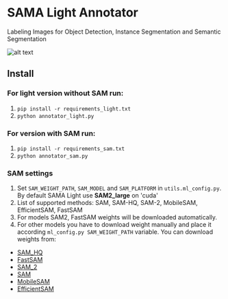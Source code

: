 # SAMA Light Annotator

Labeling Images for Object Detection, Instance Segmentation and Semantic Segmentation

![alt text](assets/demo.gif)

## Install

### For light version without SAM run:

1. `pip install -r requirements_light.txt`
2. `python annotator_light.py`

### For version with SAM run:

1. `pip install -r requirements_sam.txt`
2. `python annotator_sam.py`

### SAM settings

1. Set `SAM_WEIGHT_PATH`, `SAM_MODEL` and `SAM_PLATFORM` in `utils.ml_config.py`. By default SAMA Light use **SAM2_large** on 'cuda'
2. List of supported methods: SAM, SAM-HQ, SAM-2, MobileSAM, EfficientSAM, FastSAM
3. For models SAM2, FastSAM weights will be downloaded automatically.
4. For other models you have to download weight manually and place it according `ml_config.py SAM_WEIGHT_PATH` variable. You can download weights from:
- [SAM_HQ](https://github.com/SysCV/sam-hq)
- [FastSAM](https://docs.ultralytics.com/models/fast-sam/)
- [SAM_2](https://docs.ultralytics.com/models/sam-2)
- [SAM](https://docs.ultralytics.com/models/fast-sam/)
- [MobileSAM](https://docs.ultralytics.com/models/mobile-sam/)
- [EfficientSAM](https://github.com/yformer/EfficientSAM/tree/main)
